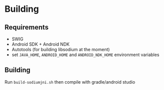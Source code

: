 # Building

## Requirements

* SWIG
* Android SDK + Android NDK
* Autotools (for building libsodium at the moment)
* set `JAVA_HOME`, `ANDROID_HOME` and `ANDROID_NDK_HOME` environment variables

## Building

Run `build-sodiumjni.sh` then compile with gradle/android studio
